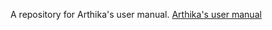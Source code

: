 A repository for Arthika's user manual. 
[Arthika's user manual](https://github.com/Arthika/User-Manual/wiki/0:-Home,-ToC)



